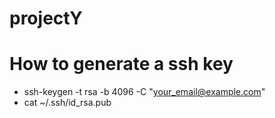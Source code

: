 # projectY

# How to generate a ssh key 
- ssh-keygen -t rsa -b 4096 -C "your_email@example.com"
- cat ~/.ssh/id_rsa.pub
